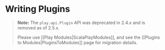 <!--- Copyright (C) 2009-2017 Lightbend Inc. <https://www.lightbend.com> -->
# Writing Plugins

> **Note:**  The `play.api.Plugin` API was deprecated in 2.4.x and is removed as of 2.5.x.
>
> Please use [[Play Modules|ScalaPlayModules]], and see the [[Plugins to Modules|PluginsToModules]] page for migration details.
